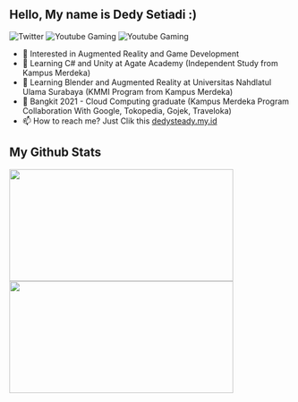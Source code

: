 ## Hello, My name is Dedy Setiadi :)

![Twitter](https://img.shields.io/twitter/follow/dedysteady?style=social)
![Youtube Gaming](https://img.shields.io/youtube/channel/views/UCVPtseQSVyN-O8MKZGYJ9ZA?label=Dedysteady%20Channel%20Views&style=social)
![Youtube Gaming](https://img.shields.io/youtube/channel/views/UCxHRy6PJEkAVjdmEhOmpEGw?label=Little%20D%20Gaming%20Views&style=social)

- 👀 Interested in Augmented Reality and Game Development
- 📖 Learning C# and Unity at Agate Academy (Independent Study from Kampus Merdeka)
- 📖 Learning Blender and Augmented Reality at Universitas Nahdlatul Ulama Surabaya (KMMI Program from Kampus Merdeka)
- 📖 Bangkit 2021 - Cloud Computing graduate (Kampus Merdeka Program Collaboration With Google, Tokopedia, Gojek, Traveloka)
- 📫 How to reach me? Just Clik this <a href="https://dedysteady.my.id">dedysteady.my.id</a>


## My Github Stats
<a href="https://github.com/anuraghazra/github-readme-stats">
  <img align="top" src="https://github-readme-stats.vercel.app/api/top-langs/?username=dedysteady&langs_count=8&layout=compact&theme=radical" width="400" height="200"/>
</a><a href="https://github.com/anuraghazra/convoychat">
  <img align="top" src="https://github-readme-stats.vercel.app/api?username=dedysteady&count_private=true&show_icons=true&theme=radical" width="400" height="200"/>
</a>
